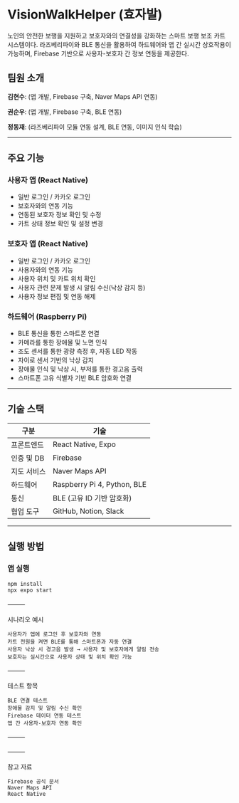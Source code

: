 # VisionWalkHelper (효자발)

노인의 안전한 보행을 지원하고 보호자와의 연결성을 강화하는 스마트 보행 보조 카트 시스템이다.
라즈베리파이와 BLE 통신을 활용하여 하드웨어와 앱 간 실시간 상호작용이 가능하며, Firebase 기반으로 사용자-보호자 간 정보 연동을 제공한다.

## 팀원 소개

**김현수**: (앱 개발, Firebase 구축, Naver Maps API 연동)

**권순우**: (앱 개발, Firebase 구축, BLE 연동)

**정동재**: (라즈베리파이 모듈 연동 설계, BLE 연동, 이미지 인식 학습)

---

## 주요 기능

### 사용자 앱 (React Native)
- 일반 로그인 / 카카오 로그인
- 보호자와의 연동 기능
- 연동된 보호자 정보 확인 및 수정
- 카트 상태 정보 확인 및 설정 변경

### 보호자 앱 (React Native)
- 일반 로그인 / 카카오 로그인
- 사용자와의 연동 기능
- 사용자 위치 및 카트 위치 확인
- 사용자 관련 문제 발생 시 알림 수신(낙상 감지 등)
- 사용자 정보 편집 및 연동 해제

### 하드웨어 (Raspberry Pi)
- BLE 통신을 통한 스마트폰 연결
- 카메라를 통한 장애물 및 노면 인식
- 조도 센서를 통한 광량 측정 후, 자동 LED 작동
- 자이로 센서 기반의 낙상 감지
- 장애물 인식 및 낙상 시, 부저를 통한 경고음 출력
- 스마트폰 고유 식별자 기반 BLE 암호화 연결

---

## 기술 스택

| 구분 | 기술 |
|------|------|
| 프론트엔드 | React Native, Expo |
| 인증 및 DB | Firebase |
| 지도 서비스 | Naver Maps API |
| 하드웨어 | Raspberry Pi 4, Python, BLE |
| 통신 | BLE (고유 ID 기반 암호화) |
| 협업 도구 | GitHub, Notion, Slack |

---

## 실행 방법

### 앱 실행
```bash
npm install
npx expo start
```
⸻

시나리오 예시

	사용자가 앱에 로그인 후 보호자와 연동
	카트 전원을 켜면 BLE를 통해 스마트폰과 자동 연결
	사용자 낙상 시 경고음 발생 → 사용자 및 보호자에게 알림 전송
	보호자는 실시간으로 사용자 상태 및 위치 확인 가능

⸻

테스트 항목

	BLE 연결 테스트
	장애물 감지 및 알림 수신 확인
	Firebase 데이터 연동 테스트
	앱 간 사용자-보호자 연동 확인

⸻


⸻

참고 자료

	Firebase 공식 문서
	Naver Maps API
	React Native
